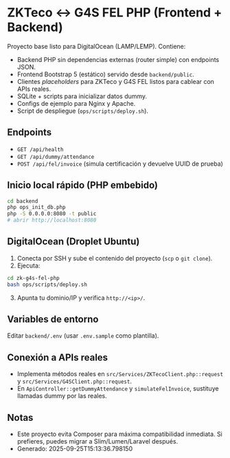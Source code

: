 # ZKTeco ↔ G4S FEL PHP (Frontend + Backend)

Proyecto base listo para DigitalOcean (LAMP/LEMP). Contiene:
- Backend PHP sin dependencias externas (router simple) con endpoints JSON.
- Frontend Bootstrap 5 (estático) servido desde `backend/public`.
- Clientes *placeholders* para ZKTeco y G4S FEL listos para cablear con APIs reales.
- SQLite + scripts para inicializar datos dummy.
- Configs de ejemplo para Nginx y Apache.
- Script de despliegue (`ops/scripts/deploy.sh`).

## Endpoints
- `GET /api/health`
- `GET /api/dummy/attendance`
- `POST /api/fel/invoice`  (simula certificación y devuelve UUID de prueba)

## Inicio local rápido (PHP embebido)
```bash
cd backend
php ops_init_db.php
php -S 0.0.0.0:8080 -t public
# abrir http://localhost:8080
```

## DigitalOcean (Droplet Ubuntu)
1. Conecta por SSH y sube el contenido del proyecto (`scp` o `git clone`).
2. Ejecuta:
```bash
cd zk-g4s-fel-php
bash ops/scripts/deploy.sh
```
3. Apunta tu dominio/IP y verifica `http://<ip>/`.

## Variables de entorno
Editar `backend/.env` (usar `.env.sample` como plantilla).

## Conexión a APIs reales
- Implementa métodos reales en `src/Services/ZKTecoClient.php::request` y `src/Services/G4SClient.php::request`.
- En `ApiController::getDummyAttendance` y `simulateFelInvoice`, sustituye llamadas dummy por las reales.

## Notas
- Este proyecto evita Composer para máxima compatibilidad inmediata. Si prefieres, puedes migrar a Slim/Lumen/Laravel después.
- Generado: 2025-09-25T15:13:36.798150
